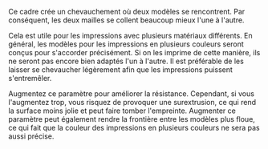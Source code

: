 Ce cadre crée un chevauchement où deux modèles se rencontrent. Par conséquent, les deux mailles se collent beaucoup mieux l'une à l'autre.

Cela est utile pour les impressions avec plusieurs matériaux différents. En général, les modèles pour les impressions en plusieurs couleurs seront conçus pour s'accorder précisément. Si on les imprime de cette manière, ils ne seront pas encore bien adaptés l'un à l'autre. Il est préférable de les laisser se chevaucher légèrement afin que les impressions puissent s'entremêler.

Augmentez ce paramètre pour améliorer la résistance. Cependant, si vous l'augmentez trop, vous risquez de provoquer une surextrusion, ce qui rend la surface moins jolie et peut faire tomber l'empreinte. Augmenter ce paramètre peut également rendre la frontière entre les modèles plus floue, ce qui fait que la couleur des impressions en plusieurs couleurs ne sera pas aussi précise.
